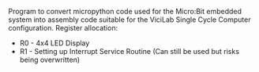Program to convert micropython code used for the Micro:Bit embedded system into assembly code suitable for the ViciLab Single Cycle Computer configuration.
Register allocation:
- R0 - 4x4 LED Display
- R1 - Setting up Interrupt Service Routine (Can still be used but risks being overwritten)